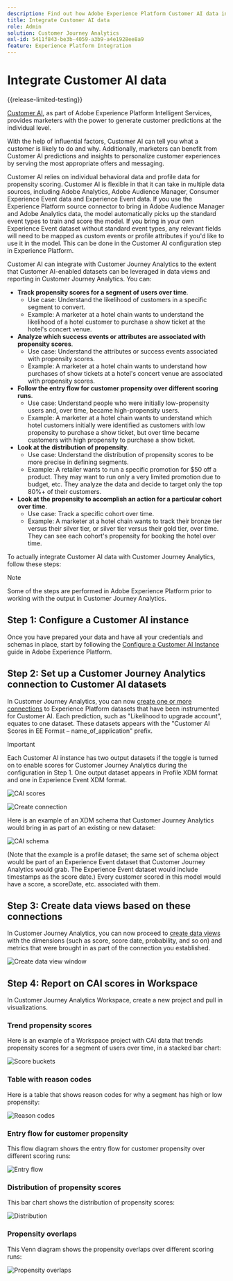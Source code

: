 ```yaml
---
description: Find out how Adobe Experience Platform Customer AI data integrates with Workspace in Customer Journey Analytics.
title: Integrate Customer AI data
role: Admin
solution: Customer Journey Analytics
exl-id: 5411f843-be3b-4059-a3b9-a4e1928ee8a9
feature: Experience Platform Integration
---
```

# Integrate Customer AI data

{{release-limited-testing}}

[Customer AI](https://experienceleague.adobe.com/docs/experience-platform/intelligent-services/customer-ai/overview.html), as part of Adobe Experience Platform Intelligent Services, provides marketers with the power to generate customer predictions at the individual level.

With the help of influential factors, Customer AI can tell you what a customer is likely to do and why. Additionally, marketers can benefit from Customer AI predictions and insights to personalize customer experiences by serving the most appropriate offers and messaging.

Customer AI relies on individual behavioral data and profile data for propensity scoring. Customer AI is flexible in that it can take in multiple data sources, including Adobe Analytics, Adobe Audience Manager, Consumer Experience Event data and Experience Event data. If you use the Experience Platform source connector to bring in Adobe Audience Manager and Adobe Analytics data, the model automatically picks up the standard event types to train and score the model. If you bring in your own Experience Event dataset without standard event types, any relevant fields will need to be mapped as custom events or profile attributes if you'd like to use it in the model. This can be done in the Customer AI configuration step in Experience Platform.

Customer AI can integrate with Customer Journey Analytics  to the extent that Customer AI-enabled datasets can be leveraged in data views and reporting in Customer Journey Analytics. You can:

* **Track propensity scores for a segment of users over time**.  
  * Use case: Understand the likelihood of customers in a specific segment to convert.  
  * Example: A marketer at a hotel chain wants to understand the likelihood of a hotel customer to purchase a show ticket at the hotel's concert venue. 
* **Analyze which success events or attributes are associated with propensity scores**.  
  * Use case: Understand the attributes or success events associated with propensity scores.  
  * Example: A marketer at a hotel chain wants to understand how purchases of show tickets at a hotel's concert venue are associated with propensity scores.
* **Follow the entry flow for customer propensity over different scoring runs**.  
  * Use case: Understand people who were initially low-propensity users and, over time, became high-propensity users.
  * Example: A marketer at a hotel chain wants to understand which hotel customers initially were identified as customers with low propensity to purchase a show ticket, but over time became customers with high propensity to purchase a show ticket.
* **Look at the distribution of propensity**. 
  * Use case: Understand the distribution of propensity scores to be more precise in defining segments. 
  * Example: A retailer wants to run a specific promotion for $50 off a product. They may want to run only a very limited promotion due to budget, etc. They analyze the data and decide to target only the top 80%+ of their customers.
* **Look at the propensity to accomplish an action for a particular cohort over time**. 
  * Use case: Track a specific cohort over time. 
  * Example:  A marketer at a hotel chain wants to track their bronze tier versus their silver tier, or silver tier versus their gold tier, over time. They can see each cohort's propensity for booking the hotel over time.

To actually integrate Customer AI data with Customer Journey Analytics, follow these steps:

>[!NOTE]
>
>Some of the steps are performed in Adobe Experience Platform prior to working with the output in Customer Journey Analytics.


## Step 1: Configure a Customer AI instance

Once you have prepared your data and have all your credentials and schemas in place, start by following the [Configure a Customer AI Instance](https://experienceleague.adobe.com/docs/experience-platform/intelligent-services/customer-ai/user-guide/configure.html) guide in Adobe Experience Platform. 

## Step 2: Set up a Customer Journey Analytics connection to Customer AI datasets

In Customer Journey Analytics, you can now [create one or more connections](/help/connections/create-connection.md) to Experience Platform datasets that have been instrumented for Customer AI. Each prediction, such as "Likelihood to upgrade account", equates to one dataset. These datasets appears with the "Customer AI Scores in EE Format – name_of_application" prefix.

>[!IMPORTANT]
>
>Each Customer AI instance has two output datasets if the toggle is turned on to enable scores for Customer Journey Analytics during the configuration in Step 1. One output dataset appears in Profile XDM format and one in Experience Event XDM format.

![CAI scores](assets/cai-scores.png)

![Create connection](assets/create-conn.png)

Here is an example of an XDM schema that Customer Journey Analytics would bring in as part of an existing or new dataset:

![CAI schema](assets/cai-schema.png)

(Note that the example is a profile dataset; the same set of schema object would be part of an Experience Event dataset that Customer Journey Analytics would grab. The Experience Event dataset would include timestamps as the score date.) Every customer scored in this model would have a score, a scoreDate, etc. associated with them.

## Step 3: Create data views based on these connections

In Customer Journey Analytics, you can now proceed to [create data views](/help/data-views/create-dataview.md) with the dimensions (such as score, score date, probability, and so on) and metrics that were brought in as part of the connection you established. 

![Create data view window](assets/create-dataview.png)

## Step 4: Report on CAI scores in Workspace

In Customer Journey Analytics Workspace, create a new project and pull in visualizations. 

### Trend propensity scores

Here is an example of a Workspace project with CAI data that trends propensity scores for a segment of users over time, in ​a stacked bar chart:

![Score buckets](assets/workspace-scores.png)

### Table with reason codes

Here is a table that shows reason codes for why a segment has high or low propensity​:

![Reason codes](assets/reason-codes.png)

### Entry flow for customer propensity

This flow diagram shows the entry flow for customer propensity over different scoring runs​:

![Entry flow](assets/flow.png)

### Distribution of propensity scores

This bar chart shows the distribution of propensity scores​:

![Distribution](assets/distribution.png)

### Propensity overlaps

This Venn diagram shows the propensity overlaps over different scoring runs:

![Propensity overlaps](assets/venn.png)
